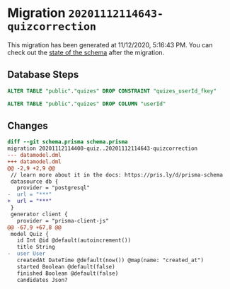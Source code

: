 # Migration `20201112114643-quizcorrection`

This migration has been generated at 11/12/2020, 5:16:43 PM.
You can check out the [state of the schema](./schema.prisma) after the migration.

## Database Steps

```sql
ALTER TABLE "public"."quizes" DROP CONSTRAINT "quizes_userId_fkey"

ALTER TABLE "public"."quizes" DROP COLUMN "userId"
```

## Changes

```diff
diff --git schema.prisma schema.prisma
migration 20201112114400-quiz..20201112114643-quizcorrection
--- datamodel.dml
+++ datamodel.dml
@@ -2,9 +2,9 @@
 // learn more about it in the docs: https://pris.ly/d/prisma-schema
 datasource db {
   provider = "postgresql"
-  url = "***"
+  url = "***"
 }
 generator client {
   provider = "prisma-client-js"
@@ -67,9 +67,8 @@
 model Quiz {
   id Int @id @default(autoincrement())
   title String
-  user User
   createdAt DateTime @default(now()) @map(name: "created_at")
   started Boolean @default(false)
   finished Boolean @default(false)
   candidates Json?
```


